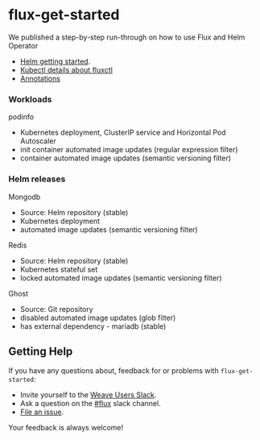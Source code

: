 # flux-get-started

We published a step-by-step run-through on how to use Flux and Helm Operator
* [Helm getting started](https://github.com/weaveworks/flux/blob/master/site/helm-get-started.md).
* [Kubectl details about fluxctl](https://github.com/weaveworks/flux/blob/master/site/fluxctl.md)
* [Annotations](https://github.com/weaveworks/flux/blob/master/site/annotations-tutorial.md)

### Workloads

podinfo
* Kubernetes deployment, ClusterIP service and Horizontal Pod Autoscaler
* init container automated image updates (regular expression filter)
* container automated image updates (semantic versioning filter)

### Helm releases

Mongodb
* Source: Helm repository (stable)
* Kubernetes deployment
* automated image updates (semantic versioning filter)

Redis
* Source: Helm repository (stable)
* Kubernetes stateful set 
* locked automated image updates (semantic versioning filter)

Ghost
* Source: Git repository
* disabled automated image updates (glob filter)
* has external dependency - mariadb (stable)

## <a name="help"></a>Getting Help

If you have any questions about, feedback for or problems with `flux-get-started`:

- Invite yourself to the <a href="https://slack.weave.works/" target="_blank">Weave Users Slack</a>.
- Ask a question on the [#flux](https://weave-community.slack.com/messages/flux/) slack channel.
- [File an issue](https://github.com/weaveworks/flux-get-started/issues/new).

Your feedback is always welcome!
